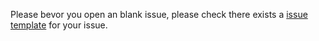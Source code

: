 Please bevor you open an blank issue, please check there exists a [issue template](https://github.com/black-backdoor/MeOS/issues/new/choose) for your issue.